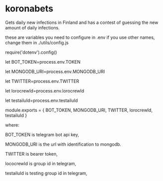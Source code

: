 # koronabets
Gets daily new infections in Finland and has a contest of guessing the new amount of daily infections.


these are variables you need to configure in .env
if you use other names, change them in ./utils/config.js

require('dotenv').config()

let BOT_TOKEN=process.env.TOKEN

let MONGODB_URI=process.env.MONGODB_URI

let TWITTER=process.env.TWITTER

let lorocrewId=process.env.lorocrewId

let testailuId=process.env.testailuId

module.exports = { BOT_TOKEN, MONGODB_URI, TWITTER, lorocrewId, testailuId }

where:

BOT_TOKEN is telegram bot api key,

MONGODB_URI is the url with identification to mongodb.

TWITTER is bearer token,

lococrewId is group id in telegram,

testailuId is testing group id in telegram,
